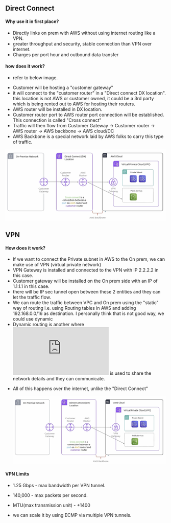 ## Direct Connect

#### Why use it in first place?

- Directly links on prem with AWS without using internet routing like a VPN.
- greater throughput and security, stable connection than VPN over internet.
- Charges per port hour and outbound data transfer

#### how does it work?

- refer to below image.

* Customer will be hosting a "customer gateway"
* it will connect to the "customer router" in a "Direct connect DX location". this location is not AWS or customer owned, it could be a 3rd party which is being rented out to AWS for hosting their routers.
* AWS router will be installed in DX location.
* Customer router port to AWS router port connection will be established. This connection is called "Cross connect"
* Traffic will then flow from Customer Gateway -> Customer router -> AWS router -> AWS backbone -> AWS cloud/DC
* AWS Backbone is a special network laid by AWS folks to carry this type of traffic.

![Alt text](/aws/services/images/direct_connect.png)

## VPN

#### How does it work?

- If we want to connect the Private subnet in AWS to the On prem, we can make use of VPN (virtual private network)
- VPN Gateway is installed and connected to the VPN with IP 2.2.2.2 in this case.
- Customer gateway will be installed on the On prem side with an IP of 1.1.1.1 in this case.
- there will be IP sec tunnel open between these 2 entities and they can let the traffic flow.
- We can route the traffic between VPC and On prem using the "static" way of routing i.e. using Routing tables in AWS and adding 192.168.0.0/16 as destination. I personally think that is not good way, we could use dynamic
- Dynamic routing is another where ![BGP](https://github.com/maverickdevops/interview_and_core_concepts/blob/main/networking/networking.md#bgp-border-gateway-protocol) is used to share the network details and they can communicate.

* All of this happens over the internet, unlike the "Direct Connect"

  ![Alt text](/aws/services/images/direct_connect.png)

#### VPN Limits

- 1.25 Gbps - max bandwidth per VPN tunnel.
- 140,000 - max packets per second.
- MTU(max transmission unit) - +1400

- we can scale it by using ECMP via multiple VPN tunnels.
